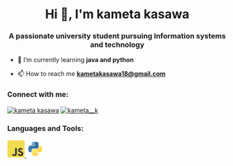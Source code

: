 <h1 align="center">Hi 👋, I'm kameta kasawa</h1>
<h3 align="center">A passionate university student pursuing Information systems and technology</h3>

- 🌱 I’m currently learning **java and python**

- 📫 How to reach me **kametakasawa18@gmail.com**

<h3 align="left">Connect with me:</h3>
<p align="left">
<a href="https://linkedin.com/in/kameta kasawa" target="blank"><img align="center" src="https://raw.githubusercontent.com/rahuldkjain/github-profile-readme-generator/master/src/images/icons/Social/linked-in-alt.svg" alt="kameta kasawa" height="30" width="40" /></a>
<a href="https://instagram.com/kameta__k" target="blank"><img align="center" src="https://raw.githubusercontent.com/rahuldkjain/github-profile-readme-generator/master/src/images/icons/Social/instagram.svg" alt="kameta__k" height="30" width="40" /></a>
</p>

<h3 align="left">Languages and Tools:</h3>
<p align="left"> <a href="https://developer.mozilla.org/en-US/docs/Web/JavaScript" target="_blank" rel="noreferrer"> <img src="https://raw.githubusercontent.com/devicons/devicon/master/icons/javascript/javascript-original.svg" alt="javascript" width="40" height="40"/> </a> <a href="https://www.python.org" target="_blank" rel="noreferrer"> <img src="https://raw.githubusercontent.com/devicons/devicon/master/icons/python/python-original.svg" alt="python" width="40" height="40"/> </a> </p>
